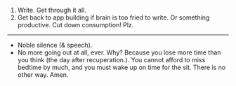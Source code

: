 1. Write. Get through it all.
2. Get back to app building if brain is too fried to write. Or something productive. Cut down consumption! Plz.

---
- Noble silence (& speech).
- No more going out at all, ever. Why? Because you lose more time than you think (the day after recuperation.). You cannot afford to miss bedtime by much, and you must wake up on time for the sit. There is no other way. Amen.